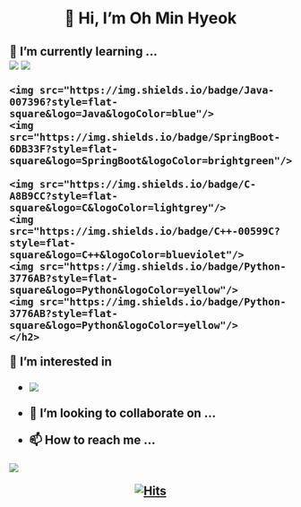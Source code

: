 <div align=center> <h1> 👋 Hi, I’m Oh Min Hyeok </h1> </div>
<h2> 🌱 I’m currently learning ... <br/>
	<img src="https://img.shields.io/badge/Python-3776AB?style=flat-square&logo=Python&logoColor=yellow"/>
	<img src="https://img.shields.io/badge/Django-092E20?style=flat-square&logo=Django&logoColor=critical"/>
	
	<img src="https://img.shields.io/badge/Java-007396?style=flat-square&logo=Java&logoColor=blue"/>
	<img src="https://img.shields.io/badge/SpringBoot-6DB33F?style=flat-square&logo=SpringBoot&logoColor=brightgreen"/>
	
	<img src="https://img.shields.io/badge/C-A8B9CC?style=flat-square&logo=C&logoColor=lightgrey"/>
	<img src="https://img.shields.io/badge/C++-00599C?style=flat-square&logo=C++&logoColor=blueviolet"/>
	<img src="https://img.shields.io/badge/Python-3776AB?style=flat-square&logo=Python&logoColor=yellow"/>
	<img src="https://img.shields.io/badge/Python-3776AB?style=flat-square&logo=Python&logoColor=yellow"/>
	</h2>
		


👀 I’m interested in
- <img src="https://img.shields.io/badge/Android-3DDC84?style=flat-square&logo=Android&logoColor=white"/>

- 💞️ I’m looking to collaborate on ...
- 📫 How to reach me ...

<!---
nooblette/nooblette is a ✨ special ✨ repository because its `README.md` (this file) appears on your GitHub profile.
You can click the Preview link to take a look at your changes.
--->
<img src="https://img.shields.io/badge/Android-3DDC84?style=flat-square&logo=Android&logoColor=white"/>
  <div align=center>
	
  [![Hits](https://hits.seeyoufarm.com/api/count/incr/badge.svg?url=https%3A%2F%2Fgithub.com%2Fzzsza)](https://hits.seeyoufarm.com) 
	
  </div>
